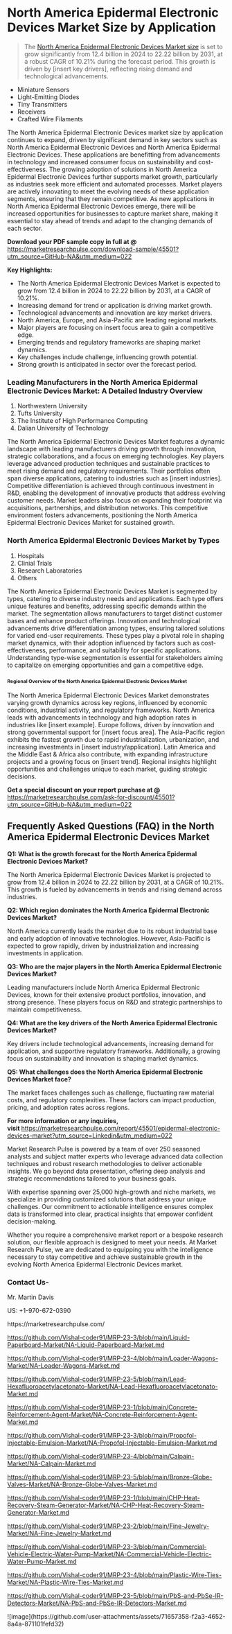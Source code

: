 <h1>North America Epidermal Electronic Devices Market&nbsp;Size by Application</h1><blockquote><p>The <a href="https://marketresearchpulse.com/download-sample/45501?utm_source=GitHub-NA&amp;utm_medium=022">North America Epidermal Electronic Devices Market size</a> is set to grow significantly from 12.4 billion in 2024 to 22.22 billion by 2031, at a robust CAGR of 10.21% during the forecast period. This growth is driven by [insert key drivers], reflecting rising demand and technological advancements.</p></blockquote><ul><li>Miniature Sensors<li> Light-Emitting Diodes<li> Tiny Transmitters<li> Receivers<li> Crafted Wire Filaments</li></ul><p>The North America Epidermal Electronic Devices market size by application continues to expand, driven by significant demand in key sectors such as North America Epidermal Electronic Devices and North America Epidermal Electronic Devices. These applications are benefitting from advancements in technology and increased consumer focus on sustainability and cost-effectiveness. The growing adoption of solutions in North America Epidermal Electronic Devices further supports market growth, particularly as industries seek more efficient and automated processes. Market players are actively innovating to meet the evolving needs of these application segments, ensuring that they remain competitive. As new applications in North America Epidermal Electronic Devices emerge, there will be increased opportunities for businesses to capture market share, making it essential to stay ahead of trends and adapt to the changing demands of each sector.</p><p><strong>Download your PDF sample copy in full at @ </strong><a href="https://marketresearchpulse.com/download-sample/45501?utm_source=GitHub-NA&amp;utm_medium=022">https://marketresearchpulse.com/download-sample/45501?utm_source=GitHub-NA&amp;utm_medium=022</a></p><p><strong>Key Highlights: </strong></p><ul><li>The North America Epidermal Electronic Devices Market is expected to grow from 12.4 billion in 2024 to 22.22 billion by 2031, at a CAGR of 10.21%.</li><li>Increasing demand for trend or application is driving market growth.</li><li>Technological advancements and innovation are key market drivers.</li><li>North America, Europe, and Asia-Pacific are leading regional markets.</li><li>Major players are focusing on insert focus area to gain a competitive edge.</li><li>Emerging trends and regulatory frameworks are shaping market dynamics.</li><li>Key challenges include challenge, influencing growth potential.</li><li>Strong growth is anticipated in sector over the forecast period.</li></ul><h3>Leading Manufacturers in the North America Epidermal Electronic Devices Market: A Detailed Industry Overview</h3><ol><li>Northwestern University</li><li>Tufts University</li><li>The Institute of High Performance Computing</li><li>Dalian University of Technology</li></ol><div class="flex max-w-full flex-col flex-grow"><div class="min-h-8 text-message flex w-full flex-col items-end gap-2 whitespace-normal break-words [.text-message+&amp;]:mt-5" dir="auto" data-message-author-role="assistant" data-message-id="fd8432e4-4910-450d-b182-61b7bfb0a01f" data-message-model-slug="gpt-4o"><div class="flex w-full flex-col gap-1 empty:hidden first:pt-[3px]"><div class="markdown prose w-full break-words dark:prose-invert light"><p>The North America Epidermal Electronic Devices Market features a dynamic landscape with leading manufacturers driving growth through innovation, strategic collaborations, and a focus on emerging technologies. Key players leverage advanced production techniques and sustainable practices to meet rising demand and regulatory requirements. Their portfolios often span diverse applications, catering to industries such as [insert industries]. Competitive differentiation is achieved through continuous investment in R&amp;D, enabling the development of innovative products that address evolving customer needs. Market leaders also focus on expanding their footprint via acquisitions, partnerships, and distribution networks. This competitive environment fosters advancements, positioning the North America Epidermal Electronic Devices Market for sustained growth.</p></div></div></div></div><h3>North America Epidermal Electronic Devices Market by Types</h3><ol><li>Hospitals<li> Clinial Trials<li> Research Laboratories<li> Others</li></ol><div class="flex max-w-full flex-col flex-grow"><div class="min-h-8 text-message flex w-full flex-col items-end gap-2 whitespace-normal break-words [.text-message+&amp;]:mt-5" dir="auto" data-message-author-role="assistant" data-message-id="084470be-0bb7-4664-bddf-5156b4f41249" data-message-model-slug="gpt-4o-mini"><div class="flex w-full flex-col gap-1 empty:hidden first:pt-[3px]"><div class="markdown prose w-full break-words dark:prose-invert light"><p>The North America Epidermal Electronic Devices Market is segmented by types, catering to diverse industry needs and applications. Each type offers unique features and benefits, addressing specific demands within the market. The segmentation allows manufacturers to target distinct customer bases and enhance product offerings. Innovation and technological advancements drive differentiation among types, ensuring tailored solutions for varied end-user requirements. These types play a pivotal role in shaping market dynamics, with their adoption influenced by factors such as cost-effectiveness, performance, and suitability for specific applications. Understanding type-wise segmentation is essential for stakeholders aiming to capitalize on emerging opportunities and gain a competitive edge.</p></div></div></div></div><h3><span style="font-size: 11px;">Regional Overview of the North America Epidermal Electronic Devices Market</span></h3><div class="flex max-w-full flex-col flex-grow"><div class="min-h-8 text-message flex w-full flex-col items-end gap-2 whitespace-normal break-words [.text-message+&amp;]:mt-5" dir="auto" data-message-author-role="assistant" data-message-id="e9038762-ce64-4e30-91c9-9bd413514231" data-message-model-slug="gpt-4o-mini"><div class="flex w-full flex-col gap-1 empty:hidden first:pt-[3px]"><div class="markdown prose w-full break-words dark:prose-invert light"><p>The North America Epidermal Electronic Devices Market demonstrates varying growth dynamics across key regions, influenced by economic conditions, industrial activity, and regulatory frameworks. North America leads with advancements in technology and high adoption rates in industries like [insert example]. Europe follows, driven by innovation and strong governmental support for [insert focus area]. The Asia-Pacific region exhibits the fastest growth due to rapid industrialization, urbanization, and increasing investments in [insert industry/application]. Latin America and the Middle East &amp; Africa also contribute, with expanding infrastructure projects and a growing focus on [insert trend]. Regional insights highlight opportunities and challenges unique to each market, guiding strategic decisions.</p></div></div></div></div><p><strong>Get a special discount on your report purchase at @ </strong><a href="https://marketresearchpulse.com/ask-for-discount/45501?utm_source=GitHub-NA&amp;utm_medium=022">https://marketresearchpulse.com/ask-for-discount/45501?utm_source=GitHub-NA&amp;utm_medium=022</a></p><h2>Frequently Asked Questions (FAQ) in the North America Epidermal Electronic Devices Market</h2><p><strong>Q1: What is the growth forecast for the North America Epidermal Electronic Devices Market?</strong></p><p>The North America Epidermal Electronic Devices Market is projected to grow from 12.4 billion in 2024 to 22.22 billion by 2031, at a CAGR of 10.21%. This growth is fueled by advancements in trends and rising demand across industries.</p><p><strong>Q2: Which region dominates the North America Epidermal Electronic Devices Market?</strong></p><p>North America currently leads the market due to its robust industrial base and early adoption of innovative technologies. However, Asia-Pacific is expected to grow rapidly, driven by industrialization and increasing investments in application.</p><p><strong>Q3: Who are the major players in the North America Epidermal Electronic Devices Market?</strong></p><p>Leading manufacturers include North America Epidermal Electronic Devices, known for their extensive product portfolios, innovation, and strong presence. These players focus on R&amp;D and strategic partnerships to maintain competitiveness.</p><p><strong>Q4: What are the key drivers of the North America Epidermal Electronic Devices Market?</strong></p><p>Key drivers include technological advancements, increasing demand for application, and supportive regulatory frameworks. Additionally, a growing focus on sustainability and innovation is shaping market dynamics.</p><p><strong>Q5: What challenges does the North America Epidermal Electronic Devices Market face?</strong></p><p>The market faces challenges such as challenge, fluctuating raw material costs, and regulatory complexities. These factors can impact production, pricing, and adoption rates across regions.</p><p><strong>For more information or any inquiries, visit&nbsp;</strong><a href="https://marketresearchpulse.com/report/45501/epidermal-electronic-devices-market?utm_source=Linkedin&utm_medium=022">https://marketresearchpulse.com/report/45501/epidermal-electronic-devices-market?utm_source=Linkedin&utm_medium=022</a></p><p>Market Research Pulse is powered by a team of over 250 seasoned analysts and subject matter experts who leverage advanced data collection techniques and robust research methodologies to deliver actionable insights. We go beyond data presentation, offering deep analysis and strategic recommendations tailored to your business goals.</p><p>With expertise spanning over 25,000 high-growth and niche markets, we specialize in providing customized solutions that address your unique challenges. Our commitment to actionable intelligence ensures complex data is transformed into clear, practical insights that empower confident decision-making.</p><p>Whether you require a comprehensive market report or a bespoke research solution, our flexible approach is designed to meet your needs. At Market Research Pulse, we are dedicated to equipping you with the intelligence necessary to stay competitive and achieve sustainable growth in the evolving North America Epidermal Electronic Devices market.</p><h3><strong>Contact Us-</strong></h3><p>Mr. Martin Davis</p><p>US: +1-970-672-0390</p><p>https://marketresearchpulse.com/</p><p><a href="https://github.com/Vishal-coder91/MRP-23-3/blob/main/Liquid-Paperboard-Market/NA-Liquid-Paperboard-Market.md">https://github.com/Vishal-coder91/MRP-23-3/blob/main/Liquid-Paperboard-Market/NA-Liquid-Paperboard-Market.md</a></p><p><a href="https://github.com/Vishal-coder91/MRP-23-4/blob/main/Loader-Wagons-Market/NA-Loader-Wagons-Market.md">https://github.com/Vishal-coder91/MRP-23-4/blob/main/Loader-Wagons-Market/NA-Loader-Wagons-Market.md</a></p><p><a href="https://github.com/Vishal-coder91/MRP-23-5/blob/main/Lead-Hexafluoroacetylacetonato-Market/NA-Lead-Hexafluoroacetylacetonato-Market.md">https://github.com/Vishal-coder91/MRP-23-5/blob/main/Lead-Hexafluoroacetylacetonato-Market/NA-Lead-Hexafluoroacetylacetonato-Market.md</a></p><p><a href="https://github.com/Vishal-coder91/MRP-23-1/blob/main/Concrete-Reinforcement-Agent-Market/NA-Concrete-Reinforcement-Agent-Market.md">https://github.com/Vishal-coder91/MRP-23-1/blob/main/Concrete-Reinforcement-Agent-Market/NA-Concrete-Reinforcement-Agent-Market.md</a></p><p><a href="https://github.com/Vishal-coder91/MRP-23-3/blob/main/Propofol-Injectable-Emulsion-Market/NA-Propofol-Injectable-Emulsion-Market.md">https://github.com/Vishal-coder91/MRP-23-3/blob/main/Propofol-Injectable-Emulsion-Market/NA-Propofol-Injectable-Emulsion-Market.md</a></p><p><a href="https://github.com/Vishal-coder91/MRP-23-4/blob/main/Calpain-Market/NA-Calpain-Market.md">https://github.com/Vishal-coder91/MRP-23-4/blob/main/Calpain-Market/NA-Calpain-Market.md</a></p><p><a href="https://github.com/Vishal-coder91/MRP-23-5/blob/main/Bronze-Globe-Valves-Market/NA-Bronze-Globe-Valves-Market.md">https://github.com/Vishal-coder91/MRP-23-5/blob/main/Bronze-Globe-Valves-Market/NA-Bronze-Globe-Valves-Market.md</a></p><p><a href="https://github.com/Vishal-coder91/MRP-23-1/blob/main/CHP-Heat-Recovery-Steam-Generator-Market/NA-CHP-Heat-Recovery-Steam-Generator-Market.md">https://github.com/Vishal-coder91/MRP-23-1/blob/main/CHP-Heat-Recovery-Steam-Generator-Market/NA-CHP-Heat-Recovery-Steam-Generator-Market.md</a></p><p><a href="https://github.com/Vishal-coder91/MRP-23-2/blob/main/Fine-Jewelry-Market/NA-Fine-Jewelry-Market.md">https://github.com/Vishal-coder91/MRP-23-2/blob/main/Fine-Jewelry-Market/NA-Fine-Jewelry-Market.md</a></p><p><a href="https://github.com/Vishal-coder91/MRP-23-3/blob/main/Commercial-Vehicle-Electric-Water-Pump-Market/NA-Commercial-Vehicle-Electric-Water-Pump-Market.md">https://github.com/Vishal-coder91/MRP-23-3/blob/main/Commercial-Vehicle-Electric-Water-Pump-Market/NA-Commercial-Vehicle-Electric-Water-Pump-Market.md</a></p><p><a href="https://github.com/Vishal-coder91/MRP-23-4/blob/main/Plastic-Wire-Ties-Market/NA-Plastic-Wire-Ties-Market.md">https://github.com/Vishal-coder91/MRP-23-4/blob/main/Plastic-Wire-Ties-Market/NA-Plastic-Wire-Ties-Market.md</a></p><p><a href="https://github.com/Vishal-coder91/MRP-23-5/blob/main/PbS-and-PbSe-IR-Detectors-Market/NA-PbS-and-PbSe-IR-Detectors-Market.md">https://github.com/Vishal-coder91/MRP-23-5/blob/main/PbS-and-PbSe-IR-Detectors-Market/NA-PbS-and-PbSe-IR-Detectors-Market.md</a></p>
![image](https://github.com/user-attachments/assets/71657358-f2a3-4652-8a4a-871101fefd32)
